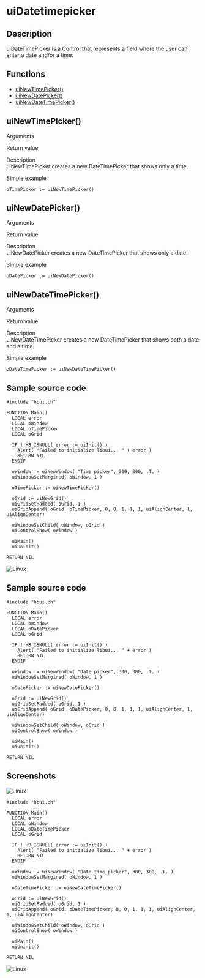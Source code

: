 # **uiDatetimepicker**

## Description
uiDateTimePicker is a Control that represents a field where the user can enter a date and/or a time.

## Functions
- [uiNewTimePicker()](#uinewtimepicker)
- [uiNewDatePicker()](#uinewdatepicker)
- [uiNewDateTimePicker()](#uinewdatetimepicker)

## uiNewTimePicker()
Arguments

Return value

Description <br>
uiNewTimePicker creates a new DateTimePicker that shows only a time.

Simple example
```harbour
oTimePicker := uiNewTimePicker()
```
## uiNewDatePicker()
Arguments

Return value

Description <br>
uiNewDatePicker creates a new DateTimePicker that shows only a date.

Simple example
```harbour
oDatePicker := uiNewDatePicker()
```
## uiNewDateTimePicker()
Arguments

Return value

Description <br>
uiNewDateTimePicker creates a new DateTimePicker that shows both a date and a time.

Simple example
```harbour
oDateTimePicker := uiNewDateTimePicker()
```
## Sample source code
```harbour
#include "hbui.ch"

FUNCTION Main()
  LOCAL error
  LOCAL oWindow
  LOCAL oTimePicker
  LOCAL oGrid

  IF ! HB_ISNULL( error := uiInit() )
    Alert( "Failed to initialize libui... " + error )
    RETURN NIL
  ENDIF

  oWindow := uiNewWindow( "Time picker", 300, 300, .T. )
  uiWindowSetMargined( oWindow, 1 )

  oTimePicker := uiNewTimePicker()

  oGrid := uiNewGrid()
  uiGridSetPadded( oGrid, 1 )
  uiGridAppend( oGrid, oTimePicker, 0, 0, 1, 1, 1, uiAlignCenter, 1, uiAlignCenter)
	
  uiWindowSetChild( oWindow, oGrid )
  uiControlShow( oWindow )

  uiMain()
  uiUninit()

RETURN NIL
```
![Linux](ss/timepicker_01.png "With family Linux Ubuntu desktop, based on GNOME")
## Sample source code
```harbour
#include "hbui.ch"

FUNCTION Main()
  LOCAL error
  LOCAL oWindow
  LOCAL oDatePicker
  LOCAL oGrid

  IF ! HB_ISNULL( error := uiInit() )
    Alert( "Failed to initialize libui... " + error )
    RETURN NIL
  ENDIF

  oWindow := uiNewWindow( "Date picker", 300, 300, .T. )
  uiWindowSetMargined( oWindow, 1 )

  oDatePicker := uiNewDatePicker()

  oGrid := uiNewGrid()
  uiGridSetPadded( oGrid, 1 )
  uiGridAppend( oGrid, oDatePicker, 0, 0, 1, 1, 1, uiAlignCenter, 1, uiAlignCenter)
	
  uiWindowSetChild( oWindow, oGrid )
  uiControlShow( oWindow )

  uiMain()
  uiUninit()

RETURN NIL
```
## Screenshots
![Linux](ss/datepicker_01.png "With family Linux Ubuntu desktop, based on GNOME")
```harbour
#include "hbui.ch"

FUNCTION Main()
  LOCAL error
  LOCAL oWindow
  LOCAL oDateTimePicker
  LOCAL oGrid

  IF ! HB_ISNULL( error := uiInit() )
    Alert( "Failed to initialize libui... " + error )
    RETURN NIL
  ENDIF

  oWindow := uiNewWindow( "Date time picker", 300, 300, .T. )
  uiWindowSetMargined( oWindow, 1 )

  oDateTimePicker := uiNewDateTimePicker()

  oGrid := uiNewGrid()
  uiGridSetPadded( oGrid, 1 )
  uiGridAppend( oGrid, oDateTimePicker, 0, 0, 1, 1, 1, uiAlignCenter, 1, uiAlignCenter)
	
  uiWindowSetChild( oWindow, oGrid )
  uiControlShow( oWindow )

  uiMain()
  uiUninit()

RETURN NIL
```
![Linux](ss/datetimepicker_01.png "With family Linux Ubuntu desktop, based on GNOME")
